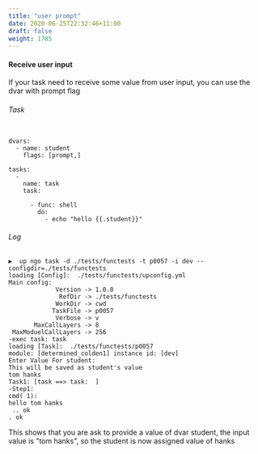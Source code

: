 ```yaml
---
title: "user prompt"
date: 2020-06-25T22:32:46+11:00
draft: false
weight: 1785
---
```


#### Receive user input

If your task need to receive some value from user input, you can use the dvar with prompt flag

###### Task

```

dvars:
  - name: student
    flags: [prompt,]

tasks:
  -
    name: task
    task:

      - func: shell
        do:
          - echo "hello {{.student}}"

```

###### Log

```
▶  up ngo task -d ./tests/functests -t p0057 -i dev --configdir=./tests/functests 
loading [Config]:  ./tests/functests/upconfig.yml
Main config:
             Version -> 1.0.0
              RefDir -> ./tests/functests
             WorkDir -> cwd
            TaskFile -> p0057
             Verbose -> v
       MaxCallLayers -> 8
 MaxModuelCallLayers -> 256
-exec task: task
loading [Task]:  ./tests/functests/p0057
module: [determined_colden1] instance id: [dev]
Enter Value For student:
This will be saved as student's value
tom hanks
Task1: [task ==> task:  ]
-Step1:
cmd( 1):
hello tom hanks
 .. ok
. ok

```

This shows that you are ask to provide a value of dvar student, the input value is "tom hanks", so the student is now assigned value of hanks